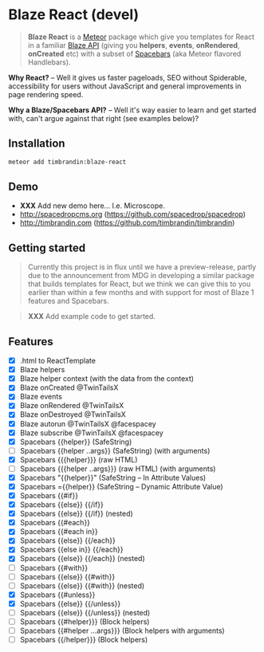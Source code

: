 # Blaze React (devel)
> **Blaze React** is a [Meteor](http://meteor.com) package which give you templates for React in a familiar [Blaze API](https://www.meteor.com/blaze) (giving you **helpers**, **events**, **onRendered**, **onCreated** etc) with a subset of [Spacebars](https://github.com/meteor/meteor/blob/devel/packages/spacebars/README.md) (aka Meteor flavored Handlebars).

**Why React?** – Well it gives us faster pageloads, SEO without Spiderable, accessibility for users without JavaScript and general improvements in page rendering speed.

**Why a Blaze/Spacebars API?** – Well it's way easier to learn and get started with, can't argue against that right (see examples below)?


## Installation

```bash
meteor add timbrandin:blaze-react
```

## Demo

* **XXX** Add new demo here... I.e. Microscope.
* http://spacedropcms.org (https://github.com/spacedrop/spacedrop)
* http://timbrandin.com (https://github.com/timbrandin/timbrandin)

## Getting started

> Currently this project is in flux until we have a preview-release, partly due to the announcement from MDG in developing a similar package that builds templates for React, but we think we can give this to you earlier than within a few months and with support for most of Blaze 1 features and Spacebars. 

> **XXX** Add example code to get started.

## Features

- [x] .html to ReactTemplate
- [x] Blaze helpers
- [x] Blaze helper context (with the data from the context)
- [x] Blaze onCreated @TwinTailsX
- [x] Blaze events
- [x] Blaze onRendered @TwinTailsX
- [x] Blaze onDestroyed @TwinTailsX
- [x] Blaze autorun @TwinTailsX @facespacey
- [x] Blaze subscribe @TwinTailsX @facespacey
- [x] Spacebars {{helper}} (SafeString)
- [ ] Spacebars {{helper ..args}} (SafeString) (with arguments)
- [x] Spacebars {{{helper}}} (raw HTML)
- [ ] Spacebars {{{helper ..args}}} (raw HTML) (with arguments)
- [x] Spacebars "{{helper}}" (SafeString – In Attribute Values)
- [x] Spacebars ={{helper}} (SafeString – Dynamic Attribute Value)
- [x] Spacebars {{#if}}
- [x] Spacebars {{else}} {{/if}}
- [x] Spacebars {{else}} {{/if}} (nested)
- [x] Spacebars {{#each}}
- [x] Spacebars {{#each in}}
- [x] Spacebars {{else}} {{/each}}
- [x] Spacebars {{else in}} {{/each}}
- [x] Spacebars {{else}} {{/each}} (nested)
- [ ] Spacebars {{#with}}
- [ ] Spacebars {{else}} {{#with}}
- [ ] Spacebars {{else}} {{#with}} (nested)
- [x] Spacebars {{#unless}}
- [x] Spacebars {{else}} {{/unless}}
- [ ] Spacebars {{else}} {{/unless}} (nested)
- [ ] Spacebars {{#helper}}} (Block helpers)
- [ ] Spacebars {{#helper ...args}}} (Block helpers with arguments)
- [ ] Spacebars {{/helper}}} (Block helpers)
